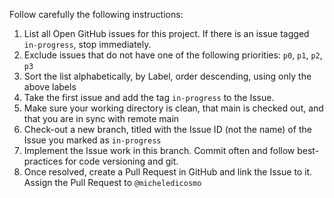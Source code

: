 Follow carefully the following instructions:

1) List all Open GitHub issues for this project. If there is an issue tagged `in-progress`, stop immediately.
2) Exclude issues that do not have one of the following priorities: `p0`, `p1`, `p2`, `p3`
3) Sort the list alphabetically, by Label, order descending, using only the above labels
4) Take the first issue and add the tag `in-progress` to the Issue.
5) Make sure your working directory is clean, that main is checked out, and that you are in sync with remote main
6) Check-out a new branch, titled with the Issue ID (not the name) of the Issue you marked as `in-progress`
7) Implement the Issue work in this branch. Commit often and follow best-practices for code versioning and git.
8) Once resolved, create a Pull Request in GitHub and link the Issue to it. Assign the Pull Request to `@micheledicosmo`

